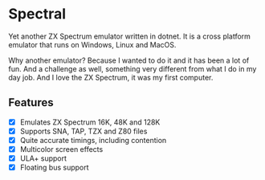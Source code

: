 # Spectral
Yet another ZX Spectrum emulator written in dotnet. It is a cross platform emulator that runs on Windows, Linux and MacOS.

Why another emulator? Because I wanted to do it and it has been a lot of fun. And a challenge as well, something
very different from what I do in my day job. And I love the ZX Spectrum, it was my first computer.

## Features
- [x] Emulates ZX Spectrum 16K, 48K and 128K
- [x] Supports SNA, TAP, TZX and Z80 files
- [x] Quite accurate timings, including contention
- [x] Multicolor screen effects
- [x] ULA+ support
- [x] Floating bus support
